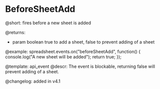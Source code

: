 BeforeSheetAdd
=============

@short: fires before a new sheet is added
	
@returns:
- param     boolean     true to add a sheet, false to prevent adding of a sheet


@example:
spreadsheet.events.on("beforeSheetAdd", function() {
    console.log("A new sheet will be added");
    return true;
});


@template:	api_event
@descr:
The event is blockable, returning false will prevent adding of a sheet.


@changelog: added in v4.1

